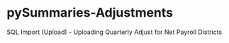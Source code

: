 # pySummaries-Adjustments
SQL Import (Upload) - Uploading Quarterly Adjust for Net Payroll Districts
